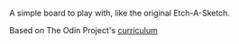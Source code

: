 A simple board to play with, like the original Etch-A-Sketch.

Based on The Odin Project's [curriculum](http://www.theodinproject.com/courses/web-development-101/lessons/html-css)
